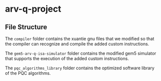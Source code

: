 # arv-q-project

## File Structure

The `compiler` folder contains the xuantie gnu files that we modified so that the compiler can recognize and compile the added custom instructions.

The `gem5-arv-q-isa-simulator` folder contains the modified gem5 simulator that supports the execution of the added custom instructions.

The `pqc_algorithms_library` folder contains the optimized software library of the PQC algorithms.

